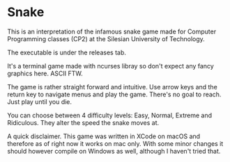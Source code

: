 # Snake
This is an interpretation of the infamous snake game made for Computer Programming classes (CP2) at the Silesian University of Technology.

The executable is under the releases tab.

It's a terminal game made with ncurses libray so don't expect any fancy graphics here. ASCII FTW.

The game is rather straight forward and intuitive. Use arrow keys and the return key to navigate menus and play the game. There's no goal to reach. Just play until you die.

You can choose between 4 difficulty levels: Easy, Normal, Extreme and Ridiculous.
They alter the speed the snake moves at.

A quick disclaimer. This game was written in XCode on macOS and therefore as of right now it works on mac only. With some minor changes it should however compile on Windows as well, although I haven't tried that.
